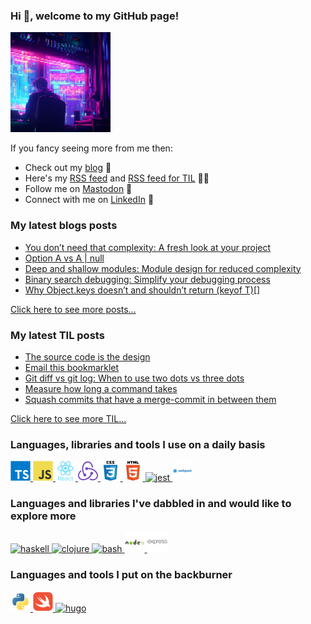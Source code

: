 ### Hi 👋, welcome to my GitHub page!

<img alt="" src="./programmer.png" height="160" width="160">

If you fancy seeing more from me then:

- Check out my [blog](https://vladimirzdrazil.com/) 📝
- Here's my [RSS feed](https://vladimirzdrazil.com/index.xml) and [RSS feed for TIL](https://vladimirzdrazil.com/categories/til/index.xml) 📝🔔
- Follow me on [Mastodon](https://mastodon.social/@vlzdr) 💬
- Connect with me on [LinkedIn](https://www.linkedin.com/in/vladimirzdrazil) 👔

### My latest blogs posts

<!-- BLOG-POST-LIST:START -->
- [You don’t need that complexity: A fresh look at your project](https://vladimirzdrazil.com/posts/you-dont-need-that-complexity/)
- [Option A vs A | null](https://vladimirzdrazil.com/posts/option-a-a-null/)
- [Deep and shallow modules: Module design for reduced complexity](https://vladimirzdrazil.com/posts/deep-shallow-modules/)
- [Binary search debugging: Simplify your debugging process](https://vladimirzdrazil.com/posts/binary-search-debugging/)
- [Why Object.keys doesn’t and shouldn’t return &lpar;keyof T&rpar;[]](https://vladimirzdrazil.com/posts/object-keys-keyof-t/)
<!-- BLOG-POST-LIST:END -->

[Click here to see more posts…](https://vladimirzdrazil.com/)

### My latest TIL posts

<!-- TIL-POST-LIST:START -->
- [The source code is the design](https://vladimirzdrazil.com/til/programming/code-is-design/)
- [Email this bookmarklet](https://vladimirzdrazil.com/til/bookmarking/bookmarking-via-email/)
- [Git diff vs git log: When to use two dots vs three dots](https://vladimirzdrazil.com/til/git/difference-between-two-three-dots/)
- [Measure how long a command takes](https://vladimirzdrazil.com/til/terminal/time-command/)
- [Squash commits that have a merge-commit in between them](https://vladimirzdrazil.com/til/git/squashing-commits-with-merge-commit-in-between-them/)
<!-- TIL-POST-LIST:END -->

[Click here to see more TIL…](https://vladimirzdrazil.com/til/)

<h3 align="left">Languages, libraries and tools I use on a daily basis</h3>

<p align="left">
  <a href="https://www.typescriptlang.org/" target="_blank" rel="noreferrer">
    <img
      src="https://raw.githubusercontent.com/devicons/devicon/master/icons/typescript/typescript-original.svg"
      alt="typescript"
      width="32"
      height="32"
    />
  </a>
  <a
    href="https://developer.mozilla.org/en-US/docs/Web/JavaScript"
    target="_blank"
    rel="noreferrer"
  >
    <img
      src="https://raw.githubusercontent.com/devicons/devicon/master/icons/javascript/javascript-original.svg"
      alt="javascript"
      width="32"
      height="32"
    />
  </a>
  <a href="https://reactjs.org/" target="_blank" rel="noreferrer">
    <img
      src="https://raw.githubusercontent.com/devicons/devicon/master/icons/react/react-original-wordmark.svg"
      alt="react"
      width="32"
      height="32"
    />
  </a>
  <a href="https://redux.js.org" target="_blank" rel="noreferrer">
    <img
      src="https://raw.githubusercontent.com/devicons/devicon/master/icons/redux/redux-original.svg"
      alt="redux"
      width="32"
      height="32"
    />
  </a>
  <a href="https://developer.mozilla.org/en-US/docs/Web/CSS" target="_blank" rel="noreferrer">
    <img
      src="https://raw.githubusercontent.com/devicons/devicon/master/icons/css3/css3-original-wordmark.svg"
      alt="css3"
      width="32"
      height="32"
    />
  </a>
   <a href="https://developer.mozilla.org/en-US/docs/Web/HTML" target="_blank" rel="noreferrer">
<img
      src="https://raw.githubusercontent.com/devicons/devicon/master/icons/html5/html5-original-wordmark.svg"
      alt="html5"
      width="32"
      height="32"
    />
  </a>
  <a href="https://jestjs.io" target="_blank" rel="noreferrer">
    <img
      src="https://www.vectorlogo.zone/logos/jestjsio/jestjsio-icon.svg"
      alt="jest"
      width="32"
      height="32"
    />
  </a>
  <a href="https://webpack.js.org" target="_blank" rel="noreferrer">
    <img
      src="https://raw.githubusercontent.com/devicons/devicon/d00d0969292a6569d45b06d3f350f463a0107b0d/icons/webpack/webpack-original-wordmark.svg"
      alt="webpack"
      width="32"
      height="32"
    />
  </a>
</p>

<h3 align="left">Languages and libraries I've dabbled in and would like to explore more</h3>

<p align="left">
  <a href="https://www.haskell.org/" target="_blank" rel="noreferrer">
    <img
      src="https://upload.wikimedia.org/wikipedia/commons/1/1c/Haskell-Logo.svg"
      alt="haskell"
      width="32"
      height="32"
    />
  </a>
  <a href="https://clojure.org/" target="_blank" rel="noreferrer">
    <img
      src="https://upload.wikimedia.org/wikipedia/commons/5/5d/Clojure_logo.svg"
      alt="clojure"
      width="32"
      height="32"
    />
  </a>
  <a href="https://www.gnu.org/software/bash/" target="_blank" rel="noreferrer">
    <img
      src="https://www.vectorlogo.zone/logos/gnu_bash/gnu_bash-icon.svg"
      alt="bash"
      width="32"
      height="32"
    />
  </a>
  <a href="https://nodejs.org" target="_blank" rel="noreferrer">
    <img
      src="https://raw.githubusercontent.com/devicons/devicon/master/icons/nodejs/nodejs-original-wordmark.svg"
      alt="nodejs"
      width="32"
      height="32"
    />
  </a>
  <a href="https://expressjs.com" target="_blank" rel="noreferrer">
    <img
      src="https://raw.githubusercontent.com/devicons/devicon/master/icons/express/express-original-wordmark.svg"
      alt="express"
      width="32"
      height="32"
    />
  </a>
</p>

<h3 align="left">Languages and tools I put on the backburner</h3>
<p align="left">
  <a href="https://www.python.org" target="_blank" rel="noreferrer">
    <img
      src="https://raw.githubusercontent.com/devicons/devicon/master/icons/python/python-original.svg"
      alt="python"
      width="32"
      height="32"
    />
  </a>
  <a href="https://developer.apple.com/swift/" target="_blank" rel="noreferrer">
    <img
      src="https://raw.githubusercontent.com/devicons/devicon/master/icons/swift/swift-original.svg"
      alt="swift"
      width="32"
      height="32"
    />
  </a>
  <a href="https://gohugo.io/" target="_blank" rel="noreferrer">
    <img
      src="https://api.iconify.design/logos-hugo.svg"
      alt="hugo"
      width="32"
      height="32"
    />
  </a>
</p>
